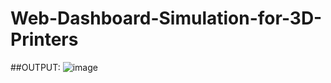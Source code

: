 # Web-Dashboard-Simulation-for-3D-Printers
##OUTPUT:
![image](https://github.com/user-attachments/assets/f24631c1-52ff-4afd-816c-e8cb893005fa)
